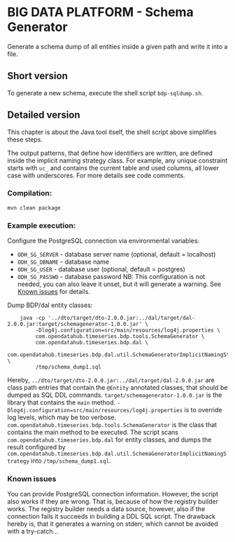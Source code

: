 <!--
SPDX-FileCopyrightText: NOI Techpark <digital@noi.bz.it>

SPDX-License-Identifier: CC0-1.0
-->

# BIG DATA PLATFORM - Schema Generator

Generate a schema dump of all entities inside a given path and write it into a file.

## Short version
To generate a new schema, execute the shell script `bdp-sqldump.sh`.

## Detailed version

This chapter is about the Java tool itself, the shell script above simplifies these steps.

The output patterns, that define how identifiers are written, are defined inside the implicit naming strategy class.
For example, any unique constraint starts with `uc_` and contains the current table and used columns, all lower case
with underscores.  For more details see code comments.

### Compilation:
  `mvn clean package`

### Example execution:
Configure the PostgreSQL connection via environmental variables:
* `ODH_SG_SERVER` - database server name (optional, default = localhost)
* `ODH_SG_DBNAME` - database name
* `ODH_SG_USER`   - database user (optional, default = postgres)
* `ODH_SG_PASSWD` - database password
NB: This configuration is not needed, you can also leave it unset, but it will generate a warning. See
[Known issues](#known-issues) for details.

Dump BDP/dal entity classes:
```
    java -cp '../dto/target/dto-2.0.0.jar:../dal/target/dal-2.0.0.jar:target/schemagenerator-1.0.0.jar' \
         -Dlog4j.configuration=src/main/resources/log4j.properties \
         com.opendatahub.timeseries.bdp.tools.SchemaGenerator \
         com.opendatahub.timeseries.bdp.dal \
         com.opendatahub.timeseries.bdp.dal.util.SchemaGeneratorImplicitNamingStrategy \
         /tmp/schema_dump1.sql
```

Hereby, `../dto/target/dto-2.0.0.jar:../dal/target/dal-2.0.0.jar` are class path entries that contain
the `@Entity` annotated classes, that should be dumped as SQL DDL commands.  `target/schemagenerator-1.0.0.jar`
is the library that contains the `main` method.  `-Dlog4j.configuration=src/main/resources/log4j.properties` is
to override log levels, which may be too verbose.  `com.opendatahub.timeseries.bdp.tools.SchemaGenerator` is the class that
contains the main method to be executed.  The script scans `com.opendatahub.timeseries.bdp.dal` for entity classes, and dumps the
result configured by `com.opendatahub.timeseries.bdp.dal.util.SchemaGeneratorImplicitNamingStrategy` into `/tmp/schema_dump1.sql`.

### Known issues
You can provide PostgreSQL connection information. However, the script also works if they are wrong.  That is,
because of how the registry builder works. The registry builder needs a data source, however, also if the
connection fails it succeeds in building a DDL SQL script.  The drawback hereby is, that it generates a warning
on stderr, which cannot be avoided with a try-catch...
